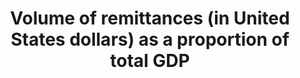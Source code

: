 ---
actual_indicator_available: Personal transfers as a percentage of GDP
actual_indicator_available_description: Personal transfers (sometimes called remittances)
  from U.S. resident immigrants to foreign residents
data_non_statistical: false
date_metadata_updated: 10/2017
date_of_national_source_publication: 9/2017
goal_meta_link: http://unstats.un.org/sdgs/files/metadata-compilation/Metadata-Goal-17.pdf
goal_meta_link_page: 9
graph: longitudinal
graph_status_notes: Graphed
graph_title: Personal transfers from US resident immigrants to foreign residents as
  a percentage of GDP
graph_type: line
graph_type_description: Line graph
has_metadata: false
indicator: 17.3.2
indicator_name: Volume of remittances (in United States dollars) as a proportion of
  total GDP
indicator_sort_order: 17.03.02
indicator_variable: vol_remit_pct_gdp
layout: indicator
periodicity: Annual
permalink: /17-3-2/
published: true
reporting_status: complete
scheduled_update_by_national_source: 12/2017
sdg_goal: 17
source_active_1: true
source_agency_staff_email_1: Andrew.Craig@bea.gov
source_agency_staff_name_1: Andrew Craig
source_agency_survey_dataset_1: U.S. International Transactions in Secondary Income
source_notes_1: null
source_title_1: null
source_url_1: http://www.bea.gov/iTable/iTableHtml.cfm?reqid=62&step=6&isuri=1&6210=1&6200=62
target: Mobilize additional financial resources for developing countries from multiple
  sources.
target_id: '17.3'
time_period: 2000-2016
title: Volume of remittances (in United States dollars) as a proportion of total GDP
un_custodial_agency: World Bank
un_designated_tier: '1'
unit_of_measure: Percentage
us_method_of_computation: Personal transfers divided by GDP, expressed as a percentage
variable_description: null
variable_notes: null
---